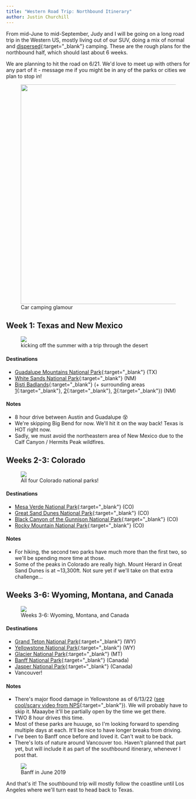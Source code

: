 ```yaml
---
title: "Western Road Trip: Northbound Itinerary"
author: Justin Churchill
---
```

From mid-June to mid-September, Judy and I will be going on a long road trip in the Western US, mostly living out of our SUV, doing a mix of normal and [dispersed](https://www.blm.gov/programs/recreation/camping){:target="_blank"} camping. These are the rough plans for the northbound half, which should last about 6 weeks.

We are planning to hit the road on 6/21. We'd love to meet up with others for any part of it - message me if you might be in any of the parks or cities we plan to stop in!

<figure>
    <img width="600px" src="https://lh3.googleusercontent.com/pw/AM-JKLWq9ZJpyIxx64-OeQKOc11zVdWkfD8bkmcOwwUsF3vI7xFwaWBgb8hViZUQPigifrjrvcMpVbNMp1a5z0tR1qZjdaXwp0Lw9Vic1fMYXHlnh5Ke5D3FnTDqGXWvVSI_fvPGlLV9xNwftB7NmGv7iqQjEg=w1280-h960-no?authuser=0">
    <figcaption>Car camping glamour</figcaption>
</figure>

## Week 1: Texas and New Mexico

<figure>
    <img src="https://lh3.googleusercontent.com/pw/AM-JKLXuCbm-VbQj2R_KoxdzgO2XAbZWIDsXxDLHZTywhKdQ2vhv74aRB8hX4MnSkNaklPYhsumUL41RhGTvMdgYyNvyoekA1KtbXgQYQsWolcfIi-UyKZ58bB5kw2FJMX6EhwhOj4T1cdrfA7V-a-SZh4ezvg=w1472-h1070-no?authuser=0">
    <figcaption>kicking off the summer with a trip through the desert</figcaption>
</figure>

#### Destinations
* [Guadalupe Mountains National Park][Guadalupe Mountains]{:target="_blank"} (TX)
* [White Sands National Park][White Sands]{:target="_blank"} (NM)
* [Bisti Badlands][Bisti Badlands]{:target="_blank"} (+ surrounding areas [1][Chaco Culture]{:target="_blank"}, [2][Angel Peak]{:target="_blank"}, [3][Ah-Shi-Sle-Pah]{:target="_blank"}) (NM)

#### Notes
* 8 hour drive between Austin and Guadalupe 😵
* We're skipping Big Bend for now. We'll hit it on the way back! Texas is HOT right now.
* Sadly, we must avoid the northeastern area of New Mexico due to the Calf Canyon / Hermits Peak wildfires.

## Weeks 2-3: Colorado

<figure>
    <img src="https://lh3.googleusercontent.com/pw/AM-JKLX8q8wxfTgzsMkXd6a9B75jwQWU6YZWOxF-BUa1E4-k_bWyMH9maVZEeV2dtlKz-YQ5Cj89M4EzC3b-nqClN93A2-aJfD_N8A0J3Cy0DqFA1GPQOFRa5PUxSdiHDp0BuWZNxMTNy72Nb035fdeptNl3Ow=w1568-h1106-no?authuser=0">
    <figcaption>All four Colorado national parks!</figcaption>
</figure>

#### Destinations
* [Mesa Verde National Park][Mesa Verde]{:target="_blank"} (CO)
* [Great Sand Dunes National Park][Great Sand Dunes]{:target="_blank"} (CO)
* [Black Canyon of the Gunnison National Park][Black Canyon Gunnison]{:target="_blank"} (CO)
* [Rocky Mountain National Park][Rocky Mountain]{:target="_blank"} (CO)

#### Notes
* For hiking, the second two parks have much more than the first two, so we'll be spending more time at those.
* Some of the peaks in Colorado are really high. Mount Herard in Great Sand Dunes is at ~13,300ft. Not sure yet if we'll take on that extra challenge...

## Weeks 3-6: Wyoming, Montana, and Canada

<figure>
    <img src="https://lh3.googleusercontent.com/pw/AM-JKLX8hecDtA6E3-xRkqyjcw0p2jWvHmBRBstwCln5E0XUs87UDX1rvf0oA7ezVqxvyIVYQPyswIaAScr_P7zZPC5Qh-S-kzWcwIveRcl8zmBYy59yadgoQEt9yCmlk_ZAdnYaWpRN9ISNnNEHLN7OlDmpcw=w1286-h1188-no?authuser=0">
    <figcaption>Weeks 3-6: Wyoming, Montana, and Canada</figcaption>
</figure>

#### Destinations
* [Grand Teton National Park][Grand Teton]{:target="_blank"} (WY)
* [Yellowstone National Park][Yellowstone]{:target="_blank"} (WY)
* [Glacier National Park][Glacier]{:target="_blank"} (MT)
* [Banff National Park][Banff]{:target="_blank"} (Canada)
* [Jasper National Park][Jasper]{:target="_blank"} (Canada)
* Vancouver!

#### Notes
* There's major flood damage in Yellowstone as of 6/13/22 ([see cool/scary video from NPS](https://www.flickr.com/photos/yellowstonenps/52144418361/in/album-72157668680150793/){:target="_blank"}). We will probably have to skip it. Maaaybe it'll be partially open by the time we get there.
* TWO 8 hour drives this time.
* Most of these parks are huuuge, so I'm looking forward to spending multiple days at each. It'll be nice to have longer breaks from driving.
* I've been to Banff once before and loved it. Can't wait to be back.
* There's lots of nature around Vancouver too. Haven't planned that part yet, but will include it as part of the southbound itinerary, whenever I post that.

<figure>
    <img src="https://lh3.googleusercontent.com/pw/AM-JKLUDlP99pSMXHYHbCnp1y5n6lQ1bXzprtUQu8aFPXC7H4EV6YrCTFwv2QgX8ti2ywFFJGL4hwBK0QeB9MBDf6lldyN4ryDG6wluP_VPy4wY7TmtBT4eGzPKpabbsrPcsxLpSmBqkzVZjX8wAfZ1PMiddHA=w1280-h960-no?authuser=0">
    <figcaption>Banff in June 2019</figcaption>
</figure>

And that's it! The southbound trip will mostly follow the coastline until Los Angeles where we'll turn east to head back to Texas.


[Guadalupe Mountains]: https://www.nps.gov/gumo/index.htm "Guadalupe Mountains NP"
[White Sands]: https://www.nps.gov/whsa/index.htm "White Sands NP"
[Bisti Badlands]: https://www.blm.gov/visit/bisti-de-na-zin-wilderness "Bisti Badlands"
[Chaco Culture]: https://www.nps.gov/chcu/index.htm "Chaco Culture"
[Angel Peak]: https://www.blm.gov/visit/angel-peak-scenic-area "Angel Peak"
[Ah-Shi-Sle-Pah]: https://www.blm.gov/visit/ah-shi-sle-pah-wilderness "Ah-Shi-Sle-Pah"
[Mesa Verde]: https://www.nps.gov/meve/index.htm "Mesa Verde NP"
[Great Sand Dunes]: https://www.nps.gov/grsa/index.htm "Great Sand Dunes NP"
[Black Canyon Gunnison]: https://www.nps.gov/blca/index.htm "Black Canyon Gunnison NP"
[Rocky Mountain]: https://www.nps.gov/romo/index.htm "Rocky Mountain NP"
[Grand Teton]: https://www.nps.gov/grte/index.htm "Grand Teton NP"
[Yellowstone]: https://www.nps.gov/yell/index.htm "Yellowstone NP"
[Glacier]: https://www.nps.gov/glac/index.htm "Glacier NP"
[Banff]: https://www.pc.gc.ca/en/pn-np/ab/banff "Banff NP"
[Jasper]: https://www.pc.gc.ca/en/pn-np/ab/jasper "Jasper NP"